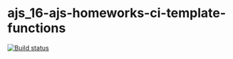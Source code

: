 # ajs_16-ajs-homeworks-ci-template-functions

[![Build status](https://ci.appveyor.com/api/projects/status/9h88hfu1s4mt6a8k?svg=true)](https://ci.appveyor.com/project/AllaKru/ajs-16-ajs-homeworks-ci-template-functions)
